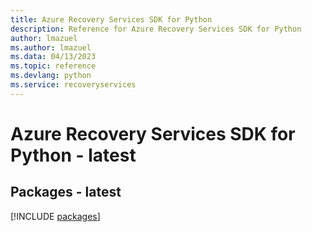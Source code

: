 ```yaml
---
title: Azure Recovery Services SDK for Python
description: Reference for Azure Recovery Services SDK for Python
author: lmazuel
ms.author: lmazuel
ms.data: 04/13/2023
ms.topic: reference
ms.devlang: python
ms.service: recoveryservices
---
```

# Azure Recovery Services SDK for Python - latest
## Packages - latest
[!INCLUDE [packages](recovery-services-index.md)]